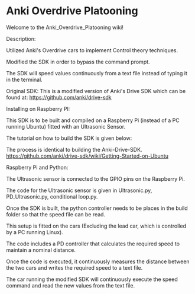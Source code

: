 # Anki Overdrive Platooning
Welcome to the Anki_Overdrive_Platooning wiki!

Description:

Utilized Anki's Overdrive cars to implement Control theory techniques.

Modified the SDK in order to bypass the command prompt.

The SDK will speed values continuously from a text file instead of typing it in the terminal.

Original SDK: This is a modified version of Anki's Drive SDK which can be found at:
https://github.com/anki/drive-sdk

Installing on Raspberry PI:

This SDK is to be built and compiled on a Raspberry Pi (instead of a PC running Ubuntu) fitted with an Ultrasonic Sensor.

The tutorial on how to build the SDK is given below:

The process is identical to building the Anki-Drive-SDK.
https://github.com/anki/drive-sdk/wiki/Getting-Started-on-Ubuntu

Raspberry Pi and Python:

The Ultrasonic sensor is connected to the GPIO pins on the Raspberry Pi.

The code for the Ultrasonic sensor is given in Ultrasonic.py, PD_Ultrasonic.py, conditional loop.py.

Once the SDK is built, the python controller needs to be places in the build folder so that the speed file can be read.

This setup is fitted on the cars (Excluding the lead car, which is controlled by a PC running Linux).

The code includes a PD controller that calculates the required speed to maintain a nominal distance.

Once the code is executed, it continuously measures the distance between the two cars and writes the required speed to a text file.

The car running the modified SDK will continuously execute the speed command and read the new values from the text file.
